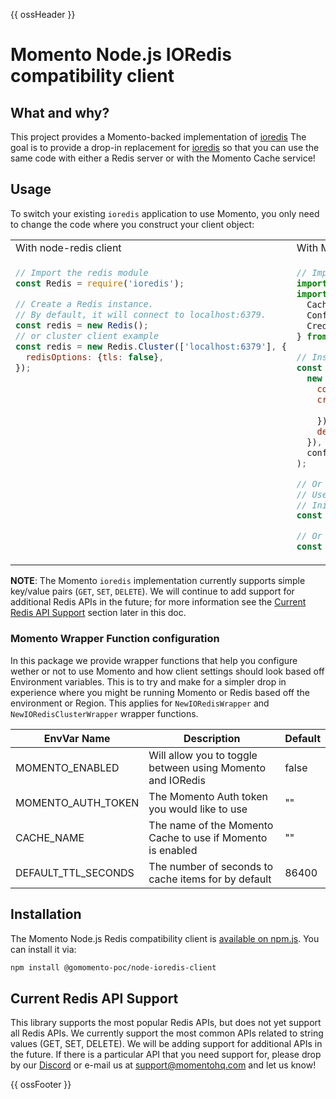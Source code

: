 {{ ossHeader }}

# Momento Node.js IORedis compatibility client

## What and why?

This project provides a Momento-backed implementation of [ioredis](https://github.com/luin/ioredis)
The goal is to provide a drop-in replacement for [ioredis](https://github.com/luin/ioredis) so that you can
use the same code with either a Redis server or with the Momento Cache service!

## Usage

To switch your existing `ioredis` application to use Momento, you only need to change the code where you construct
your client object:

<table>
<tr>
 <td width="50%">With node-redis client</td>
 <td width="50%">With Momento's Redis compatibility client</td>
</tr>
<tr>
 <td width="50%" valign="top">

```javascript
// Import the redis module
const Redis = require('ioredis');

// Create a Redis instance.
// By default, it will connect to localhost:6379.
const redis = new Redis();
// or cluster client example
const redis = new Redis.Cluster(['localhost:6379'], {
  redisOptions: {tls: false},
});
```

</td>
<td width="50%">

```javascript
// Import the Momento redis compatibility client.
import {NewIORedisWrapper,NewIORedisClusterWrapper} from '@gomomento-poc/node-ioredis-client';
import {
  CacheClient,
  Configurations,
  CredentialProvider,
} from '@gomomento/sdk';

// Instatiate Momento Adapter Directly
const Redis = new MomentoRedisAdapter(
  new CacheClient({
    configuration: Configurations.Laptop.v1(),
    credentialProvider: CredentialProvider.fromEnvironmentVariable({
      environmentVariableName: authTokenEnvVarName,
    }),
    defaultTtlSeconds: config.defaultTTLSeconds,
  }),
  config.cacheName,
);

// Or use Momento Wrapper Functions to provide a more drop in friendly replacement when trying to toggle between momento and Redis.
// Use env vars to configure Momento. See Momento Wrapper Function configuration section.
// Initialize basic Redis client Momento Wrapper
const redisClient = NewIORedisWrapper();

// Or Initilize Momento as you would a `ioredis cluster client
const redisClusterClient = NewIORedisClusterWrapper([], {});

```

 </td>
</tr>
</table>

**NOTE**: The Momento `ioredis` implementation currently supports simple key/value pairs (`GET`, `SET`, `DELETE`). We will continue to add support for additional Redis APIs in the future; for more
information see the [Current Redis API Support](#current-redis-api-support) section later in this doc.

### Momento Wrapper Function configuration
In this package we provide wrapper functions that help you configure wether or not to use Momento and how client settings
should look based off Environment variables. This is to try and make for a simpler drop in experience where you might be
running Momento or Redis based off the environment or Region. This applies for `NewIORedisWrapper` and `NewIORedisClusterWrapper`
wrapper functions.

| EnvVar Name         | Description                                                | Default |
|---------------------|------------------------------------------------------------|---------|
| MOMENTO_ENABLED     | Will allow you to toggle between using Momento and IORedis | false   |
| MOMENTO_AUTH_TOKEN  | The Momento Auth token you would like to use               | ""      |
| CACHE_NAME          | The name of the Momento Cache to use if Momento is enabled | ""      |
| DEFAULT_TTL_SECONDS | The number of seconds to cache items for by default        | 86400   |


## Installation

The Momento Node.js Redis compatibility client is [available on npm.js](https://www.npmjs.com/package/@gomomento-poc/node-redis-client).
You can install it via:

```bash
npm install @gomomento-poc/node-ioredis-client
```

## Current Redis API Support

This library supports the most popular Redis APIs, but does not yet support all Redis APIs. We currently support the most
common APIs related to string values (GET, SET, DELETE). We will be adding support for additional
APIs in the future. If there is a particular API that you need support for, please drop by our [Discord](https://discord.com/invite/3HkAKjUZGq)
or e-mail us at [support@momentohq.com](mailto:support@momentohq.com) and let us know!

{{ ossFooter }}
